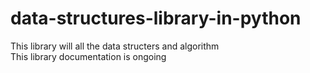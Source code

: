 # data-structures-library-in-python
This library will all the data structers and algorithm <br>
This library documentation is ongoing
